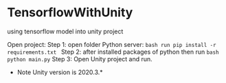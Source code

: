 # TensorflowWithUnity
using tensorflow model into unity project

Open project:
 Step 1: open folder Python server: ```bash run pip install -r requirements.txt ```
 Step 2: after installed packages of python then run ```bash python main.py```
 Step 3: Open Unity project and run.

* Note Unity version is 2020.3.* 